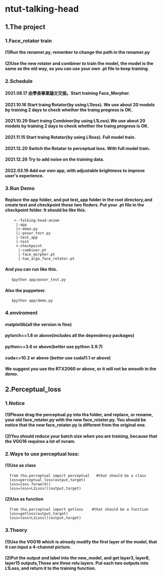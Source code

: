 # ntut-talking-head
## 1.The project
### 1.Face_rotator train
#### (1)Run the renamer.py, remenber to change the path in the renamer.py
#### (2)Use the new rotater and combiner to train the model, the model is the same as the old way, so you can use your own .pt file to keep training.

### 2.Schedule
#### 2021.08.17 由學長畢業論文交接。Start training Face_Morpher.
#### 2021.10.16 Start traing Rotator(by using L1loss). We use about 20 models by training 2 days to check whether the traing progress is OK.
#### 2021.10.29 Start traing Combiner(by using L1Loss).We use about 20 models by training 2 days to check whether the traing progress is OK.
#### 2021.11.15 Start traing Rotator(by using L1loss). Full model train.
#### 2021.12.20 Switch the Rotator to perceptual loss. With full model train.
#### 2021.12.26 Try to add noise on the training data.
#### 2022.03.19 Add our own app, with adjustable brightness to improve user's experience.

### 3.Run Demo
#### Replace the app folder, and put test_app folder in the root directory,and create test and checkpoint those two floders. Put your .pt file in the checkpoint folder. It should be like this.
```
	+--Talking-head-anime
	 |-app
	 |+-demo.py
	 ||-poser_test.py
	 |-test_app
	 |-test
	 +-checkpoint
	  |-combiner.pt
	  |-face_morpher.pt
	  |-two_algo_face_rotator.pt
```
#### And you can run like this.
```
   $python app/poser_test.py
```
#### Also the puppeteer.
````
   $python app/demo.py
````

### 4.enviroment
#### matplotlib(all the version is fine)
#### pytorch==1.8 or above(includes all the dependency packages)
#### python==3.6 or above(better use python 3.9.7)
#### cuda==10.2 or above (better use cuda11.1 or above)
#### We suggest you use the RTX2060 or above, or it will not be smooth in the demo.

## 2.Perceptual_loss
### 1.Notice
#### (1)Please drag the perceptual.py into tha folder, and replace, or rename, your old face_rotater.py with the new face_rotater.py. You should be notice that the new face_rotater.py is different from the original one.
#### (2)You should reduce your batch size when you are training, because that the VGG16 requires a lot of nvram.
### 2.Ways to use perceptual loss:
#### (1)Use as class
```
  from tha.perceptual import perceptual   #that should be a class
  loss=perceptual_loss(output,target)
  loss=loss.forword()
  loss=loss+L1Loss()(output,target)
```
#### (2)Use as function
```
  from tha.perceptual import getloss    #that should be a function
  loss=getloss(output,target)
  loss=loss+L1Loss()(output,target)
```
### 3.Theory
#### (1)Use the VGG16 which is already modify the first layer of the model, that it can input a 4-channel picture.
#### (2)Put the output and label into the new_model, and get layer3, layer8, layer15 outputs,Those are three relu layers. Put each two outputs into L1Loss, and return it to the training function.


   
